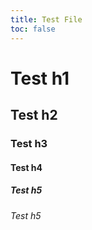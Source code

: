 ```yaml
---
title: Test File
toc: false
---
```


# Test h1

## Test h2

### Test h3

#### Test h4

##### Test h5

###### Test h5
